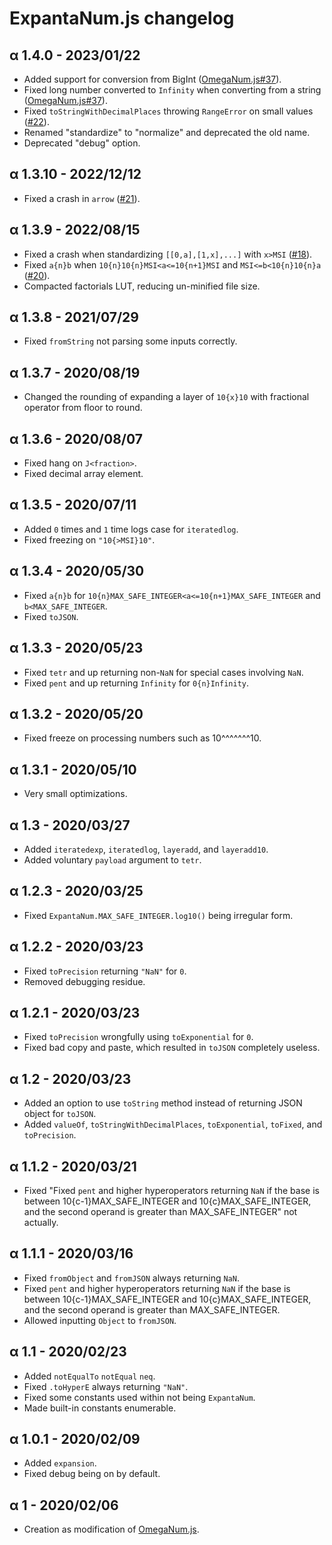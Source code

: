 # ExpantaNum.js changelog

## α 1.4.0 - 2023/01/22

* Added support for conversion from BigInt ([OmegaNum.js#37](https://github.com/Naruyoko/OmegaNum.js/issues/37)).
* Fixed long number converted to `Infinity` when converting from a string ([OmegaNum.js#37](https://github.com/Naruyoko/OmegaNum.js/issues/37)).
* Fixed `toStringWithDecimalPlaces` throwing `RangeError` on small values ([#22](https://github.com/Naruyoko/ExpantaNum.js/issues/22)).
* Renamed "standardize" to "normalize" and deprecated the old name.
* Deprecated "debug" option.

## α 1.3.10 - 2022/12/12

* Fixed a crash in `arrow` ([#21](https://github.com/Naruyoko/ExpantaNum.js/issues/21)).

## α 1.3.9 - 2022/08/15

* Fixed a crash when standardizing `[[0,a],[1,x],...]` with `x>MSI` ([#18](https://github.com/Naruyoko/ExpantaNum.js/issues/18)).
* Fixed `a{n}b` when `10{n}10{n}MSI<a<=10{n+1}MSI` and `MSI<=b<10{n}10{n}a` ([#20](https://github.com/Naruyoko/ExpantaNum.js/issues/20)).
* Compacted factorials LUT, reducing un-minified file size.

## α 1.3.8 - 2021/07/29

* Fixed `fromString` not parsing some inputs correctly.

## α 1.3.7 - 2020/08/19

* Changed the rounding of expanding a layer of `10{x}10` with fractional operator from floor to round.

## α 1.3.6 - 2020/08/07

* Fixed hang on `J<fraction>`.
* Fixed decimal array element.

## α 1.3.5 - 2020/07/11

* Added `0` times and `1` time logs case for `iteratedlog`.
* Fixed freezing on `"10{>MSI}10"`.

## α 1.3.4 - 2020/05/30

* Fixed `a{n}b` for `10{n}MAX_SAFE_INTEGER<a<=10{n+1}MAX_SAFE_INTEGER` and `b<MAX_SAFE_INTEGER`.
* Fixed `toJSON`.

## α 1.3.3 - 2020/05/23

* Fixed `tetr` and up returning non-`NaN` for special cases involving `NaN`.
* Fixed `pent` and up returning `Infinity` for `0{n}Infinity`.

## α 1.3.2 - 2020/05/20

* Fixed freeze on processing numbers such as 10^^^^^^^10.

## α 1.3.1 - 2020/05/10

* Very small optimizations.

## α 1.3 - 2020/03/27

* Added `iteratedexp`, `iteratedlog`, `layeradd`, and `layeradd10`.
* Added voluntary `payload` argument to `tetr`.

## α 1.2.3 - 2020/03/25

* Fixed `ExpantaNum.MAX_SAFE_INTEGER.log10()` being irregular form.

## α 1.2.2 - 2020/03/23

* Fixed `toPrecision` returning `"NaN"` for `0`.
* Removed debugging residue.

## α 1.2.1 - 2020/03/23

* Fixed `toPrecision` wrongfully using `toExponential` for `0`.
* Fixed bad copy and paste, which resulted in `toJSON` completely useless.

## α 1.2 - 2020/03/23

* Added an option to use `toString` method instead of returning JSON object for `toJSON`.
* Added `valueOf`, `toStringWithDecimalPlaces`, `toExponential`, `toFixed`, and `toPrecision`.

## α 1.1.2 - 2020/03/21

* Fixed "Fixed `pent` and higher hyperoperators returning `NaN` if the base is between 10{c-1}MAX_SAFE_INTEGER and 10{c}MAX_SAFE_INTEGER, and the second operand is greater than MAX_SAFE_INTEGER" not actually.

## α 1.1.1 - 2020/03/16

* Fixed `fromObject` and `fromJSON` always returning `NaN`.
* Fixed `pent` and higher hyperoperators returning `NaN` if the base is between 10{c-1}MAX_SAFE_INTEGER and 10{c}MAX_SAFE_INTEGER, and the second operand is greater than MAX_SAFE_INTEGER.
* Allowed inputting `Object` to `fromJSON`.

## α 1.1 - 2020/02/23

* Added `notEqualTo` `notEqual` `neq`.
* Fixed `.toHyperE` always returning `"NaN"`.
* Fixed some constants used within not being `ExpantaNum`.
* Made built-in constants enumerable.

## α 1.0.1 - 2020/02/09

* Added `expansion`.
* Fixed debug being on by default.

## α 1 - 2020/02/06

* Creation as modification of [OmegaNum.js](https://github.com/Naruyoko/OmegaNum.js).
